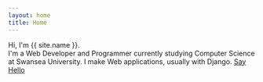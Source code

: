 ```yaml
---
layout: home
title: Home
---
```


Hi, I'm <span class="oblue">{{ site.name }}.</span><br>
I'm a Web Developer and Programmer currently studying Computer Science at Swansea University. I make Web applications, usually with Django.
<a href='mailto:hi@lazercube.com' rel='nofollow' >Say Hello</a>
